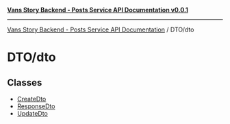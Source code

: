 [**Vans Story Backend - Posts Service API Documentation v0.0.1**](README.md)

***

[Vans Story Backend - Posts Service API Documentation](modules.md) / DTO/dto

# DTO/dto

## Classes

- [CreateDto](DTO\dto\README\classes\CreateDto.md)
- [ResponseDto](DTO\dto\README\classes\ResponseDto.md)
- [UpdateDto](DTO\dto\README\classes\UpdateDto.md)
